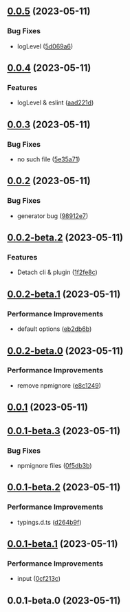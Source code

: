 ## [0.0.5](https://github.com/wc19950724/auto-import-webpack-plugin/compare/v0.0.4...v0.0.5) (2023-05-11)


### Bug Fixes

*  logLevel ([5d069a6](https://github.com/wc19950724/auto-import-webpack-plugin/commit/5d069a6d51ceebc6dd80693a69112f0b9cc95996))



## [0.0.4](https://github.com/wc19950724/auto-import-webpack-plugin/compare/v0.0.3...v0.0.4) (2023-05-11)


### Features

*  logLevel & eslint ([aad221d](https://github.com/wc19950724/auto-import-webpack-plugin/commit/aad221d097a99f016129d0afbcfba24f82375322))



## [0.0.3](https://github.com/wc19950724/auto-import-webpack-plugin/compare/v0.0.2...v0.0.3) (2023-05-11)


### Bug Fixes

*  no such file ([5e35a71](https://github.com/wc19950724/auto-import-webpack-plugin/commit/5e35a718a26edc8bc9f9cc757354bc5e1454d3e5))



## [0.0.2](https://github.com/wc19950724/auto-import-webpack-plugin/compare/v0.0.2-beta.2...v0.0.2) (2023-05-11)


### Bug Fixes

*  generator bug ([98912e7](https://github.com/wc19950724/auto-import-webpack-plugin/commit/98912e76f593ac463b856764126f697d5fa016a0))



## [0.0.2-beta.2](https://github.com/wc19950724/auto-import-webpack-plugin/compare/v0.0.2-beta.1...v0.0.2-beta.2) (2023-05-11)


### Features

*  Detach cli & plugin ([1f2fe8c](https://github.com/wc19950724/auto-import-webpack-plugin/commit/1f2fe8c5acab0d0bc0adbb8bf611ae5f815493b2))



## [0.0.2-beta.1](https://github.com/wc19950724/auto-import-webpack-plugin/compare/v0.0.2-beta.0...v0.0.2-beta.1) (2023-05-11)


### Performance Improvements

*  default options ([eb2db6b](https://github.com/wc19950724/auto-import-webpack-plugin/commit/eb2db6b2d5784611ce9c32eaa3a7eae1d0e15ee1))



## [0.0.2-beta.0](https://github.com/wc19950724/auto-import-webpack-plugin/compare/v0.0.1...v0.0.2-beta.0) (2023-05-11)


### Performance Improvements

*  remove npmignore ([e8c1249](https://github.com/wc19950724/auto-import-webpack-plugin/commit/e8c1249322accc5e344c8e9e978620d25b7cd162))



## [0.0.1](https://github.com/wc19950724/auto-import-webpack-plugin/compare/v0.0.1-beta.3...v0.0.1) (2023-05-11)



## [0.0.1-beta.3](https://github.com/wc19950724/auto-import-webpack-plugin/compare/v0.0.1-beta.2...v0.0.1-beta.3) (2023-05-11)


### Bug Fixes

*  npmignore files ([0f5db3b](https://github.com/wc19950724/auto-import-webpack-plugin/commit/0f5db3b18585412815994361954528d2d59f5da8))



## [0.0.1-beta.2](https://github.com/wc19950724/auto-import-webpack-plugin/compare/v0.0.1-beta.1...v0.0.1-beta.2) (2023-05-11)


### Performance Improvements

*  typings.d.ts ([d264b9f](https://github.com/wc19950724/auto-import-webpack-plugin/commit/d264b9fde04a59f566230e68484964e9745d821e))



## [0.0.1-beta.1](https://github.com/wc19950724/auto-import-webpack-plugin/compare/v0.0.1-beta.0...v0.0.1-beta.1) (2023-05-11)


### Performance Improvements

*  input ([0cf213c](https://github.com/wc19950724/auto-import-webpack-plugin/commit/0cf213cd13789be02dbf8a4cb81efefed022a015))



## 0.0.1-beta.0 (2023-05-11)



